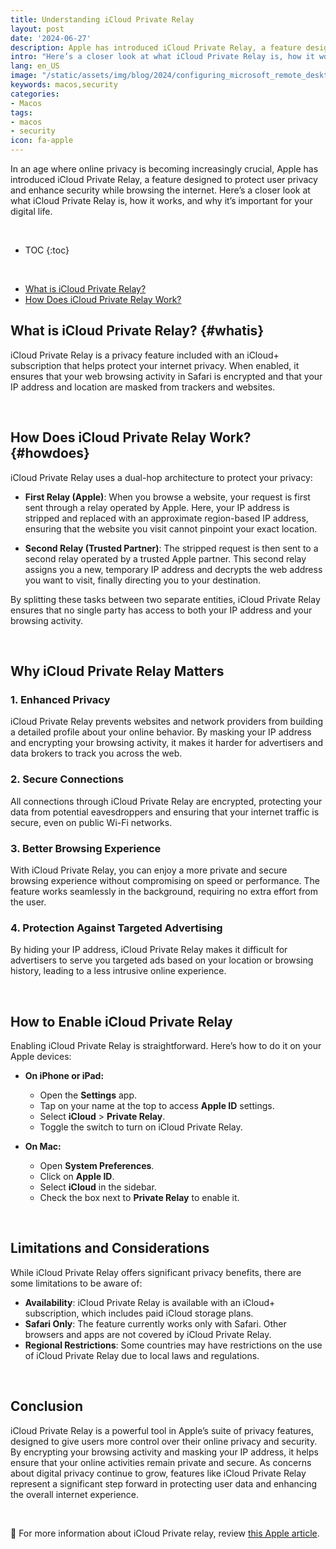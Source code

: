 ```yaml
---
title: Understanding iCloud Private Relay
layout: post
date: '2024-06-27'
description: Apple has introduced iCloud Private Relay, a feature designed to protect user privacy and enhance security while browsing the internet.
intro: "Here’s a closer look at what iCloud Private Relay is, how it works, and why it’s important for your digital life."
lang: en_US
image: "/static/assets/img/blog/2024/configuring_microsoft_remote_desktop/configuring_microsoft_remote_desktop.jpg"
keywords: macos,security
categories:
- Macos
tags:
- macos
- security
icon: fa-apple
---
```


In an age where online privacy is becoming increasingly crucial, Apple has introduced iCloud Private Relay, a feature designed to protect user privacy and enhance security while browsing the internet. Here’s a closer look at what iCloud Private Relay is, how it works, and why it’s important for your digital life.


<br>

* TOC 
{:toc}

<br>

* [What is iCloud Private Relay?](#whatis)
* [How Does iCloud Private Relay Work?](#howdoes)



## What is iCloud Private Relay? {#whatis}

iCloud Private Relay is a privacy feature included with an iCloud+ subscription that helps protect your internet privacy. When enabled, it ensures that your web browsing activity in Safari is encrypted and that your IP address and location are masked from trackers and websites.

<br>

## How Does iCloud Private Relay Work? {#howdoes}

iCloud Private Relay uses a dual-hop architecture to protect your privacy:

- **First Relay (Apple)**: When you browse a website, your request is first sent through a relay operated by Apple. Here, your IP address is stripped and replaced with an approximate region-based IP address, ensuring that the website you visit cannot pinpoint your exact location.

- **Second Relay (Trusted Partner)**: The stripped request is then sent to a second relay operated by a trusted Apple partner. This second relay assigns you a new, temporary IP address and decrypts the web address you want to visit, finally directing you to your destination.

By splitting these tasks between two separate entities, iCloud Private Relay ensures that no single party has access to both your IP address and your browsing activity.

<br>

## Why iCloud Private Relay Matters

### 1. Enhanced Privacy
iCloud Private Relay prevents websites and network providers from building a detailed profile about your online behavior. By masking your IP address and encrypting your browsing activity, it makes it harder for advertisers and data brokers to track you across the web.

### 2. Secure Connections
All connections through iCloud Private Relay are encrypted, protecting your data from potential eavesdroppers and ensuring that your internet traffic is secure, even on public Wi-Fi networks.

### 3. Better Browsing Experience
With iCloud Private Relay, you can enjoy a more private and secure browsing experience without compromising on speed or performance. The feature works seamlessly in the background, requiring no extra effort from the user.

### 4. Protection Against Targeted Advertising
By hiding your IP address, iCloud Private Relay makes it difficult for advertisers to serve you targeted ads based on your location or browsing history, leading to a less intrusive online experience.

<br>

## How to Enable iCloud Private Relay

Enabling iCloud Private Relay is straightforward. Here’s how to do it on your Apple devices:

- **On iPhone or iPad:**
    - Open the **Settings** app.
    - Tap on your name at the top to access **Apple ID** settings.
    - Select **iCloud** > **Private Relay**.
    - Toggle the switch to turn on iCloud Private Relay.

- **On Mac:**
    - Open **System Preferences**.
    - Click on **Apple ID**.
    - Select **iCloud** in the sidebar.
    - Check the box next to **Private Relay** to enable it.

<br>

## Limitations and Considerations

While iCloud Private Relay offers significant privacy benefits, there are some limitations to be aware of:

- **Availability**: iCloud Private Relay is available with an iCloud+ subscription, which includes paid iCloud storage plans.
- **Safari Only**: The feature currently works only with Safari. Other browsers and apps are not covered by iCloud Private Relay.
- **Regional Restrictions**: Some countries may have restrictions on the use of iCloud Private Relay due to local laws and regulations.

<br>

## Conclusion

iCloud Private Relay is a powerful tool in Apple’s suite of privacy features, designed to give users more control over their online privacy and security. By encrypting your browsing activity and masking your IP address, it helps ensure that your online activities remain private and secure. As concerns about digital privacy continue to grow, features like iCloud Private Relay represent a significant step forward in protecting user data and enhancing the overall internet experience.

<br>

📝 For more information about iCloud Private relay, review [this Apple article](https://support.apple.com/en-us/102602).
